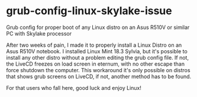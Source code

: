 # grub-config-linux-skylake-issue
Grub config for proper boot of any Linux distro on an Asus R510V or similar PC with Skylake processor

After two weeks of pain, I made it to properly install a Linux Distro on an Asus R510V notebook. 
I installed Linux Mint 18.3 Sylvia, but it's possible to install any other distro without a problem editing the grub config file.
If not, the LiveCD freezes on load screen in eternum, with no other escape than force shutdown the computer.
This workaround it's only possible on distros that shows grub screens on LiveCD, if not, another method has to be found.

For that users who fall here, good luck and enjoy Linux! 
